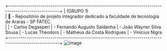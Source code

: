 +-------------------------------------------------------------------------------------------------------+ 
|                                              (GRUPO 1)                                                
|    🤠 - Repositório de projeto integrador dedicado a faculdade de tecnologia de Araras - SP FATEC.     
|
|    - Carlos Degasperi
|    - Fernando Augusto Saldanha
|    - João Wayner Silva Sousa
|    - Lucas Theodoro
|    - Matheus da Costa Rodrigues
|    - Vinicius Nigra
+-------------------------------------------------------------------------------------------------------+ 
![image](https://user-images.githubusercontent.com/45121771/205763248-78eb3866-f627-439b-9076-c70ef6d84457.png)
